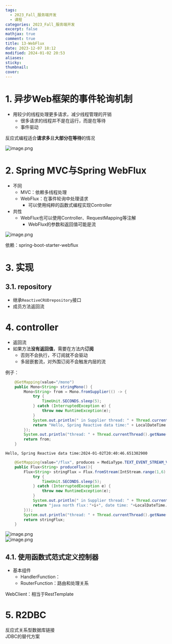 ```yaml
---
tags:
  - 2023_Fall_服务端开发
  - 课程
categories: 2023_Fall_服务端开发
excerpt: false
mathjax: true
comment: true
title: 13-WebFlux
date: 2023-12-07 18:12
modified: 2024-01-02 20:53
aliases: 
sticky: 
thumbnail: 
cover:
---
```


# 1. 异步Web框架的事件轮询机制

- 用较少的线程处理更多请求，减少线程管理的开销
	- 很多请求的线程并不是在运行，而是在等待
	- 事件驱动

反应式编程适合**请求多**且**大部分在等待**的情况

![image.png](https://chillcharlie-img.oss-cn-hangzhou.aliyuncs.com/image%2F2023%2F12%2F07%2F18-52-05-3d823dafa4673e8da18904eae9cbd7f0-20231207185204-00c0c0.png)

# 2. Spring MVC与Spring WebFlux

- 不同
	- MVC：依赖多线程处理
	- WebFlux：在事件轮询中处理请求
		- 可以使用纯粹的函数式编程实现Controller
- 共性
	- WebFlux也可以使用Controller、RequestMapping等注解
		- WebFlux的参数和返回值可能是流

![image.png](https://chillcharlie-img.oss-cn-hangzhou.aliyuncs.com/image%2F2023%2F12%2F07%2F19-00-35-8e48541635a29f83c6e89b87c0f1ee0d-20231207190034-169096.png)

依赖：spring-boot-starter-webflux

# 3. 实现

## 3.1. repository

- 继承`ReactiveCRUDrepository`接口
- 成员方法返回流

# 4. controller

- 返回流
- 如果方法**没有返回值**，需要在方法内**订阅**
	- 否则不会执行，不订阅就不会驱动
	- 多层嵌套流，对外围订阅不会触发内层的流

例子：

```java
    @GetMapping(value="/mono")
    public Mono<String> stringMono() {
        Mono<String> from = Mono.fromSupplier(() -> {
            try {
                TimeUnit.SECONDS.sleep(5);
            } catch (InterruptedException e) {
                throw new RuntimeException(e);
            }
            System.out.println(" in Supplier thread: " + Thread.currentThread().getName());
            return "Hello, Spring Reactive data time:" + LocalDateTime.now();
        });
        System.out.println("thread: " + Thread.currentThread().getName() + ", time:" + LocalDateTime.now());
        return from;
    }
```

```shell
Hello, Spring Reactive data time:2024-01-02T20:40:46.651302900
```

```java
    @GetMapping(value="/flux", produces = MediaType.TEXT_EVENT_STREAM_VALUE)
    public Flux<String> produceFlux(){
        Flux<String> stringFlux = Flux.fromStream(IntStream.range(1,6).mapToObj(i->{
            try {
                TimeUnit.SECONDS.sleep(5);
            } catch (InterruptedException e) {
                throw new RuntimeException(e);
            }
            System.out.println(" in Supplier thread: " + Thread.currentThread().getName());
            return "java north flux："+i+", date time: "+LocalDateTime.now();
        }));
        System.out.println("thread: " + Thread.currentThread().getName() + ", time:" + LocalDateTime.now());
        return stringFlux;
    }

```

![image.png](https://chillcharlie-img.oss-cn-hangzhou.aliyuncs.com/image%2F2024%2F01%2F02%2F20-47-01-c9692a4a5af3f51e8de2b1c113c85c6c-20240102204701-f3eb3e.png)  
![image.png](https://chillcharlie-img.oss-cn-hangzhou.aliyuncs.com/image%2F2024%2F01%2F02%2F20-47-19-a2f875c2613b77f4a8fe127cfb4a0331-20240102204719-e660d9.png)

## 4.1. 使用函数式范式定义控制器

- 基本组件
	- HandlerFunction：
	- RouterFunction：路由和处理关系

WebClient：相当于RestTemplate

# 5. R2DBC

反应式关系型数据库链接  
JDBC的替代方案

